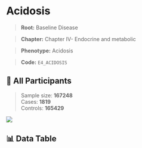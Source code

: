 # Acidosis

> **Root:** Baseline Disease  

> **Chapter:** Chapter IV- Endocrine and metabolic  

> **Phenotype:** Acidosis  

> **Code:** `E4_ACIDOSIS`

## 🧪 All Participants  
> Sample size: **167248**  
> Cases: **1819**  
> Controls: **165429**
<img src="/Sensitive/Figures/ALL/Incidence/E4_ACIDOSIS.png"/>

## 📊 Data Table
<CsvTableMRF src="/Sensitive/Data/ALL/Incidence/COX_E4_ACIDOSIS.csv"/>

